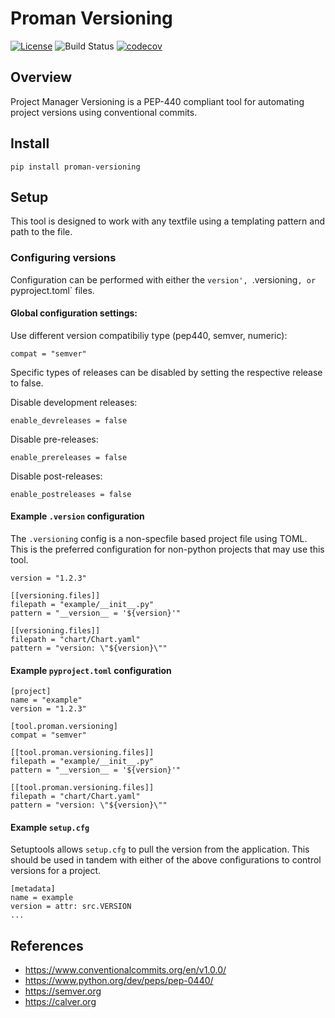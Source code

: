 # Proman Versioning

[![License](https://img.shields.io/badge/License-LGPL%203.0-blue.svg)](https://spdx.org/licenses/LGPL-3.0)
![Build Status](https://github.com/python-proman/proman-versioning/actions/workflows/ci.yml/badge.svg)
[![codecov](https://codecov.io/gh/kuwv/proman-versioning/branch/master/graph/badge.svg)](https://codecov.io/gh/kuwv/proman-versioning)

## Overview

Project Manager Versioning is a PEP-440 compliant tool for automating project
versions using conventional commits.

## Install

`pip install proman-versioning`

## Setup

This tool is designed to work with any textfile using a templating pattern and
path to the file.

### Configuring versions

Configuration can be performed with either the `version', `.versioning`, or
`pyproject.toml` files.

#### Global configuration settings:

Use different version compatibiliy type (pep440, semver, numeric):
```
compat = "semver"
```

Specific types of releases can be disabled by setting the respective release to
false.

Disable development releases:
```
enable_devreleases = false
```

Disable pre-releases:
```
enable_prereleases = false
```

Disable post-releases:
```
enable_postreleases = false
```

#### Example `.version` configuration

The `.versioning` config is a non-specfile based project file using TOML. This
is the preferred configuration for non-python projects that may use this tool.

<!--
Default versioning compatibility for `.version` files is semantic versioning
(`semver`).
-->
```
version = "1.2.3"

[[versioning.files]]
filepath = "example/__init__.py"
pattern = "__version__ = '${version}'"

[[versioning.files]]
filepath = "chart/Chart.yaml"
pattern = "version: \"${version}\""
```

#### Example `pyproject.toml` configuration

<!--
Default versioning compatibility for `pyproject.toml` is PEP440 (`pep440`).
-->
```
[project]
name = "example"
version = "1.2.3"

[tool.proman.versioning]
compat = "semver"

[[tool.proman.versioning.files]]
filepath = "example/__init__.py"
pattern = "__version__ = '${version}'"

[[tool.proman.versioning.files]]
filepath = "chart/Chart.yaml"
pattern = "version: \"${version}\""
```

#### Example `setup.cfg`

Setuptools allows `setup.cfg` to pull the version from the application. This
should be used in tandem with either of the above configurations to control
versions for a project.

```
[metadata]
name = example
version = attr: src.VERSION
...
```

## References

- https://www.conventionalcommits.org/en/v1.0.0/
- https://www.python.org/dev/peps/pep-0440/
- https://semver.org
- https://calver.org
